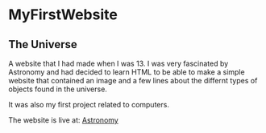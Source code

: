 # MyFirstWebsite

## The Universe
A website that I had made when I was 13. I was very fascinated by Astronomy and had decided to learn HTML to be able to make a simple website that contained an image and a few lines about the differnt types of objects found in the universe.

It was also my first project related to computers.

The website is live at: [Astronomy](http://husainzafar.pythonanywhere.com/universe/)
